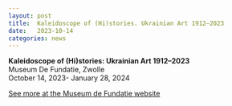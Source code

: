 ```yaml
---
layout: post
title:  Kaleidoscope of (Hi)stories. Ukrainian Art 1912–2023
date:   2023-10-14
categories: news
---
```


<section markdown="1" class="EN">

**Kaleidoscope of (Hi)stories: Ukrainian Art 1912–2023** <br>
Museum De Fundatie, Zwolle <br>
October 14, 2023- January 28, 2024

[See more at the Museum de Fundatie website](https://www.museumdefundatie.nl/en/kaleidoscope-of-histories/)

</section>

<section markdown="1" class="UKR">

</section>
